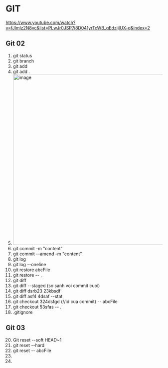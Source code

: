 # GIT

https://www.youtube.com/watch?v=fJImlz2N8vc&list=PLwJr0JSP7i8D041yrTcWB_qEdzijIUX-q&index=2

## Git 02
1. git status
2. git branch
3. git add
4. git add .
5. <img width="547" alt="image" src="https://user-images.githubusercontent.com/96764572/165423810-aee628cf-7b35-4ce9-8df0-1f6bc824d571.png">
6. git commit -m "content"
7. git commit --amend -m "content"
8. git log
9. git log --oneline
10. git restore abcFile
11. git restore -- .
12. git diff
13. git diff --staged (so sanh voi commit cuoi)
14. git diff dsrb23 23kbsdf
15. git diff asf4 4dsaf --stat
16. git checkout 324dsfgd (//id cua commit) -- abcFile
17. git checkout 53sfas -- .
18. .gitignore

## Git 03
20. Git reset --soft HEAD~1
21. git reset --hard
22. git reset -- abcFile
23. 
24.  

